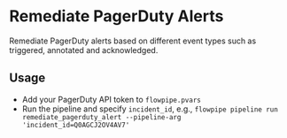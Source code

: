 # Remediate PagerDuty Alerts

Remediate PagerDuty alerts based on different event types such as triggered, annotated and acknowledged.

## Usage

- Add your PagerDuty API token to `flowpipe.pvars`
- Run the pipeline and specify `incident_id`, e.g., `flowpipe pipeline run remediate_pagerduty_alert --pipeline-arg 'incident_id=Q0AGCJ2OV4AV7'`
